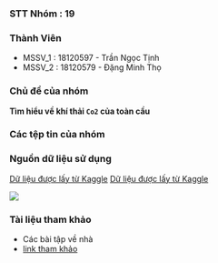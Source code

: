 ### STT Nhóm  : 19

### Thành Viên
- MSSV_1 : 18120597 - Trần Ngọc Tịnh
- MSSV_2 : 18120579 - Đặng Minh Thọ
### Chủ đề của nhóm

**Tìm hiểu về khí thải `Co2` của toàn cầu**  

### Các tệp tin của nhóm



### Nguồn dữ liệu sử dụng

[Dữ liệu được lấy từ Kaggle](https://www.kaggle.com/sansuthi/global-co2-emissions)
[Dữ liệu được lấy từ Kaggle](https://www.kaggle.com/yoannboyere/co2-ghg-emissionsdata)

![](https://github.com/TranNgocTinh0810/FinalProject-P4DS/blob/master/img.jpg)

### Tài liệu tham khảo
- Các bài tập về nhà 
- [link tham khảo](https://vimentor.com/vi/lesson/14-to-chuc-lai-bang-du-lieu-phan-2)

